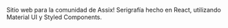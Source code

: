 Sitio web para la comunidad de Assix! Serigrafía hecho en React, utilizando Material UI y Styled Components.
